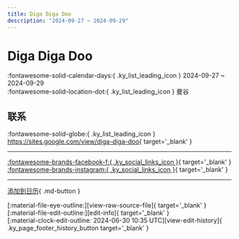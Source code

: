 ```yaml
---
title: Diga Diga Doo
description: "2024-09-27 ~ 2024-09-29"
---
```


# Diga Diga Doo 

:fontawesome-solid-calendar-days:{ .ky_list_leading_icon } 2024-09-27 ~ 2024-09-29  
:fontawesome-solid-location-dot:{ .ky_list_leading_icon } 曼谷  

## 联系

:fontawesome-solid-globe:{ .ky_list_leading_icon } <https://sites.google.com/view/diga-diga-doo>{ target='_blank' }  

---

 [:fontawesome-brands-facebook-f:{ .ky_social_links_icon }](https://www.facebook.com/DigaDigaDooBKK){ target='_blank' } [:fontawesome-brands-instagram:{ .ky_social_links_icon }](https://instagram.com/digadigadoo.bkk){ target='_blank' }

---

[添加到日历](https://swing.news/ics/zh-Hans/2024/th/diga-diga-doo-2024.ics){ .md-button }

<div class="ky_page_footer" markdown>
<div class="ky_page_footer_trailing" markdown="span">
[:material-file-eye-outline:][view-raw-source-file]{ target='_blank' }
[:material-file-edit-outline:][edit-info]{ target='_blank' }
</div>
<div class="ky_page_footer_leading" markdown="span">
[:material-clock-edit-outline: 2024-06-30 10:35 UTC][view-edit-history]{ .ky_page_footer_history_button target='_blank' }
</div>
</div>

[view-raw-source-file]: https://github.com/swingdance/events/blob/main/2024/th/diga-diga-doo-2024.json "查看原始源文件"
[edit-info]: https://github.com/swingdance/events/issues/new?assignees=&labels=update+event&projects=&template=03-update_entity.yml&title=%5B2024%2Fth%5D%20Diga%20Diga%20Doo&region=th&year=2024&id=diga-diga-doo-2024&name=Diga%20Diga%20Doo&org_id= "编辑信息"

[view-edit-history]: https://github.com/swingdance/events/commits/main/2024/th/diga-diga-doo-2024.json "查看编辑历史"
